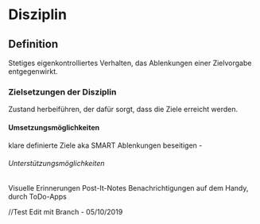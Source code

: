 # Disziplin

## Definition
Stetiges eigenkontrolliertes Verhalten, das Ablenkungen einer Zielvorgabe entgegenwirkt. 
### Zielsetzungen der Disziplin
Zustand herbeiführen, der dafür sorgt, dass die Ziele erreicht werden.

#### Umsetzungsmöglichkeiten
klare definierte Ziele aka SMART
Ablenkungen beseitigen - 

###### Unterstützungsmöglichkeiten
Visuelle Erinnerungen
Post-It-Notes
Benachrichtigungen auf dem Handy, durch ToDo-Apps


//Test Edit mit Branch - 05/10/2019
